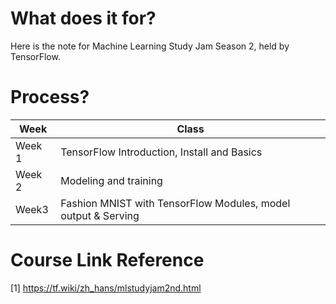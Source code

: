 # What does it for?

Here is the note for Machine Learning Study Jam Season 2, held by TensorFlow. 

# Process?

| Week   | Class                                                        |
| ------ | ------------------------------------------------------------ |
| Week 1 | TensorFlow Introduction, Install and Basics                  |
| Week 2 | Modeling and training                                        |
| Week3  | Fashion MNIST with TensorFlow Modules, model output & Serving |

# Course Link Reference

[1] https://tf.wiki/zh_hans/mlstudyjam2nd.html

